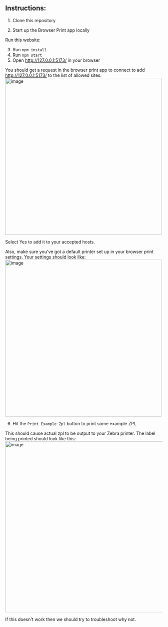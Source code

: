## Instructions: 
1. Clone this repository

2. Start up the Browser Print app locally

Run this website:

3. Run `npm install`
4. Run `npm start`
5. Open http://127.0.0.1:5173/ in your browser

You should get a request in the browser print app to connect to add http://127.0.0.1:5173/ to the list of allowed sites. 
<img width="500" alt="image" src="https://github.com/tnrich/zplTryout/assets/2730609/fdca9e02-f90c-4b18-9edd-a26073a26d6b">

Select Yes to add it to your accepted hosts. 

Also, make sure you've got a default printer set up in your browser print settings. Your settings should look like: 
<img width="500" alt="image" src="https://github.com/tnrich/zplTryout/assets/2730609/d5eb9f50-7c01-4a79-85ba-fd2f15c2190b">


6. Hit the `Print Example Zpl` button to print some example ZPL

This should cause actual zpl to be output to your Zebra printer. The label being printed should look like this: 
<img width="545" alt="image" src="https://github.com/tnrich/zplTryout/assets/2730609/877c5504-eea8-406e-b5d7-e96946c5c4da">


If this doesn't work then we should try to troubleshoot why not. 

